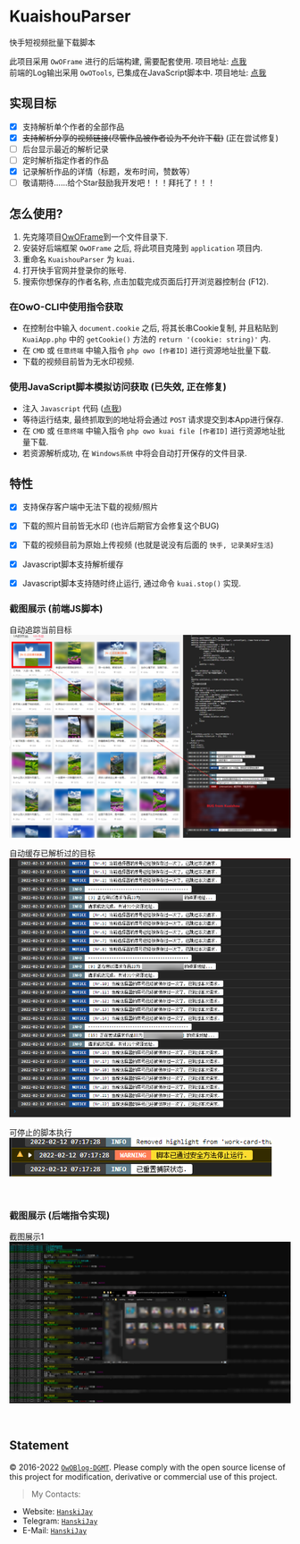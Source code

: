 # KuaishouParser
快手短视频批量下载脚本

此项目采用 `OwOFrame` 进行的后端构建, 需要配套使用. 项目地址: [点我](https://github.com/Tommy131/OwOFrame)<br/>
前端的Log输出采用 `OwOTools`, 已集成在JavaScript脚本中. 项目地址: [点我](https://github.com/Tommy131/OwOTools)

## 实现目标

- [x] 支持解析单个作者的全部作品
- [x] ~~支持解析分享的视频链接(尽管作品被作者设为不允许下载)~~ (正在尝试修复)
- [ ] 后台显示最近的解析记录
- [ ] 定时解析指定作者的作品
- [x] 记录解析作品的详情（标题，发布时间，赞数等）
- [ ] 敬请期待......给个Star鼓励我开发吧！！！拜托了！！！

## 怎么使用?
1. 先克隆项目[OwOFrame](https://github.com/Tommy131/OwOFrame)到一个文件目录下.
2. 安装好后端框架 `OwOFrame` 之后, 将此项目克隆到 `application` 项目内.
3. 重命名 `KuaishouParser` 为 `kuai`.
4. 打开快手官网并登录你的账号.
5. 搜索你想保存的作者名称, 点击加载完成页面后打开浏览器控制台 (F12).

### 在OwO-CLI中使用指令获取
- 在控制台中输入 `document.cookie` 之后, 将其长串Cookie复制, 并且粘贴到 `KuaiApp.php` 中的 `getCookie()` 方法的 `return '(cookie: string)'` 内.
- 在 `CMD` 或 `任意终端` 中输入指令 `php owo [作者ID]` 进行资源地址批量下载.
- 下载的视频目前皆为无水印视频.
### 使用JavaScript脚本模拟访问获取 (已失效, 正在修复)
-  注入 `Javascript` 代码 ([点我](/static/js/KuaishouParser.js))
-  等待运行结束, 最终抓取到的地址将会通过 `POST` 请求提交到本App进行保存.
-  在 `CMD` 或 `任意终端` 中输入指令 `php owo kuai file [作者ID]` 进行资源地址批量下载.
-  若资源解析成功, 在 `Windows系统` 中将会自动打开保存的文件目录.

## 特性
- [x] 支持保存客户端中无法下载的视频/照片
- [x] 下载的照片目前皆无水印 (也许后期官方会修复这个BUG)
- [x] 下载的视频目前为原始上传视频 (也就是说没有后面的 `快手, 记录美好生活`)
- [x] Javascript脚本支持解析缓存
- [x] Javascript脚本支持随时终止运行, 通过命令 `kuai.stop()` 实现.


### 截图展示 (前端JS脚本)

自动追踪当前目标<br/>
![自动追踪当前目标](static/img/autotrack.png)

自动缓存已解析过的目标<br/>
![自动缓存已解析过的目标](static/img/cached.png)

可停止的脚本执行<br/>
![可停止的脚本执行](static/img/stoppable.png)

<br/>

### 截图展示 (后端指令实现)
截图展示1<br/>
![截图展示1](static/img/cli-command.png)

<br/>

## Statement
&copy; 2016-2022 [`OwOBlog-DGMT`](https://www.owoblog.com). Please comply with the open source license of this project for modification, derivative or commercial use of this project.

> My Contacts:
- Website: [`HanskiJay`](https://www.owoblog.com)
- Telegram: [`HanskiJay`](https://t.me/HanskiJay)
- E-Mail: [`HanskiJay`](mailto:support@owoblog.com)
